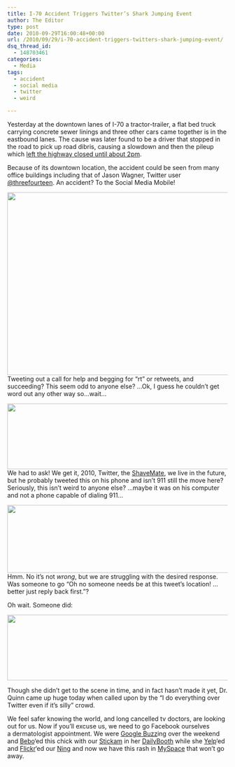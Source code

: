 ```yaml
---
title: I-70 Accident Triggers Twitter’s Shark Jumping Event
author: The Editor
type: post
date: 2010-09-29T16:00:48+00:00
url: /2010/09/29/i-70-accident-triggers-twitters-shark-jumping-event/
dsq_thread_id:
  - 148703461
categories:
  - Media
tags:
  - accident
  - social media
  - twitter
  - weird

---
```

Yesterday at the downtown lanes of I-70 a tractor-trailer, a flat bed truck carrying concrete sewer linings and three other cars came together is in the eastbound lanes. The cause was later found to be a driver that stopped in the road to pick up road dibris, causing a slowdown and then the pileup which <a href="http://www.stltoday.com/news/traffic/along-for-the-ride/article_c9eec19a-cb1b-11df-8a31-00127992bc8b.html" target="_blank">left the highway closed until about 2pm</a>.

Because of its downtown location, the accident could be seen from many office buildings including that of Jason Wagner, Twitter user <a title="Jason Wagner" href="http://twitter.com/threefourteen" target="_blank">@threefourteen</a>. An accident? To the Social Media Mobile!

<a href="http://twitter.com/#!/threefourteen/status/25796546819" target="_blank"><img class="aligncenter size-full wp-image-7049" title="tweet_911_0" src="http://media.punchingkitty.com/wordpress/2010/09/tweet_911_0.png" alt="" width="587" height="418" /></a>Tweeting out a call for help and begging for &#8220;rt&#8221; or retweets, and succeeding? This seem odd to anyone else? &#8230;Ok, I guess he couldn&#8217;t get word out any other way so&#8230;wait&#8230;

<a href="http://twitter.com/#!/mikeflynn_/status/25797573432" target="_blank"><img class="aligncenter size-full wp-image-7051" title="tweet_911_1" src="http://media.punchingkitty.com/wordpress/2010/09/tweet_911_1.png" alt="" width="564" height="150" /></a>We had to ask! We get it, 2010, Twitter, the <a href="http://www.youtube.com/watch?v=yF6m1KQrGcE" target="_blank">ShaveMate</a>, we live in the future, but he probably tweeted this on his phone and isn&#8217;t 911 still the move here? Seriously, this isn&#8217;t weird to anyone else? &#8230;maybe it was on his computer and not a phone capable of dialing 911&#8230;

<a href="http://twitter.com/#!/threefourteen/status/25797708087" target="_blank"><img class="aligncenter size-full wp-image-7050" title="tweet_911_2" src="http://media.punchingkitty.com/wordpress/2010/09/tweet_911_2.png" alt="" width="558" height="155" /></a>Hmm. No it&#8217;s not _wrong_, but we are struggling with the desired response. Was someone to go &#8220;Oh no someone needs be at this tweet&#8217;s location! &#8230;better just reply back first.&#8221;?

Oh wait. Someone did:

[<img class="aligncenter size-full wp-image-7052" title="tweet_911_3" src="http://media.punchingkitty.com/wordpress/2010/09/tweet_911_3.jpg" alt="" width="564" height="150" />][1]

Though she didn&#8217;t get to the scene in time, and in fact hasn&#8217;t made it yet, Dr. Quinn came up huge today when called upon by the &#8220;I do everything over Twitter even if it&#8217;s silly&#8221; crowd.

We feel safer knowing the world, and long cancelled tv doctors, are looking out for us. Now if you&#8217;ll excuse us, we need to go Facebook ourselves a dermatologist appointment. We were <a href="http://buzz.google.com" target="_blank">Google Buzz</a>ing over the weekend and <a href="http://Bebo.com" target="_blank">Bebo</a>&#8216;ed this chick with our <a href="http://Stickam.com" target="_blank">Stickam</a> in her <a href="http://DailyBooth.com" target="_blank">DailyBooth</a> while she <a href="yelp.com" target="_blank">Yelp</a>&#8216;ed and <a href="http://Flickr.com" target="_blank">Flickr</a>&#8216;ed our <a href="http://Ning.com" target="_blank">Ning</a> and now we have this rash in <a href="http://MySpace.com" target="_blank">MySpace</a> that won&#8217;t go away.

 [1]: http://media.punchingkitty.com/wordpress/2010/09/tweet_911_3.jpg